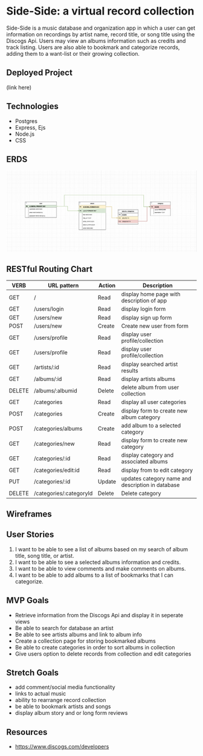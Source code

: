# Side-Side: a virtual record collection 

Side-Side is a music database and organization app in which a user can get information on recordings by artist name, record title, or song title using the Discogs Api. Users may view an albums information such as credits and track listing. Users are also able to bookmark and categorize records, adding them to a want-list or their growing collection.

## Deployed Project
(link here)

## Technologies
- Postgres
- Express, Ejs
- Node.js
- CSS

## ERDS
![ERD image](./Images/ERD_v2.png)

## RESTful Routing Chart
<!-- ![restful routing chart](./Images/restfulchart.png) -->

| VERB | URL pattern | Action | Description |
|------|-------------|--------|-------------|
| GET  | /           | Read   | display home page with description of app |
| GET  | /users/login          | Read   | display login form |
| GET  | /users/new         | Read   | display sign up form |
| POST  | /users/new          | Create | Create new user from form |
| GET  | /users/profile        | Read  | display user profile/collection |
| GET  | /users/profile        | Read  | display user profile/collection |
| GET  | /artists/:id       | Read  | display searched artist results|
| GET  | /albums/:id       | Read  | display artists albums |
| DELETE | /albums/:albumid       | Delete  | delete album from user collection |
| GET  | /categories      | Read | display all user categories |
| POST  | /categories      | Create | display form to create new album category |
| POST | /categories/albums      | Create | add album to a selected category|
| GET| /categories/new    | Read | display form to create new category|
| GET| /categories/:id    | Read | display category and associated albums|
| GET| /categories/edit:id  | Read | display from to edit category|
| PUT | /categories/:id    | Update | updates category name and description in database|
| DELETE | /categories/:categoryId    | Delete | Delete category |









## Wireframes


<!-- /
![wireframe 1](./Images/wireframe-1.png/)
/login
![wireframe 2](./Images/wireframe-2.png/)
/signup
![wireframe 3](./Images/wireframe-3.png/)
/bookmarks
![wireframe 4](./Images/wireframe-4.png/)
/search
![wireframe 5](./Images/wireframe-5.png/)
/results
![wireframe 6](./Images/wireframe-6.png/)
/results/:id
![wireframe 7](./Images/wireframe-7.png/) -->

## User Stories
1. I want to be able to see a list of albums based on my search of album title, song title, or artist.
2. I want to be able to see a selected albums information and credits.
3. I want to be able to view comments and make comments on albums.
4. I want to be able to add albums to a list of bookmarks that I can categorize.

## MVP Goals
- Retrieve information from the Discogs Api and display it in seperate views
- Be able to search for database an artist
- Be able to see artists albums and link to album info
- Create a collection page for storing bookmarked albums
- Be able to create categories in order to sort albums in collection
- Give users option to delete records from collection and edit categories

## Stretch Goals
- add comment/social media functionality 
- links to actual music
- ability to rearrange record collection
- be able to bookmark artists and songs 
- display album story and or long form reviews

## Resources
- https://www.discogs.com/developers
